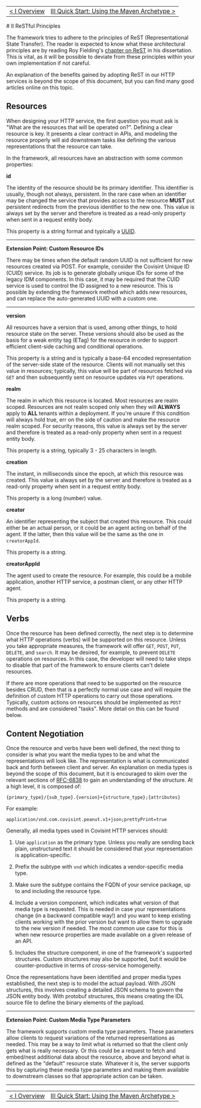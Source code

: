 <table>
  <tr>
    <td><a href="overview">&lt; I Overview</a></td>
    <td align="right"><a href="quickstart">III Quick Start: Using the Maven Archetype &gt;</a></td>
  </tr>
</table>
# II ReSTful Principles

The framework tries to adhere to the principles of ReST (Representational State Transfer).  The reader is expected to know what these architectural principles are by reading Roy Fielding's [chapter on ReST](https://www.ics.uci.edu/~fielding/pubs/dissertation/rest_arch_style.htm) in his dissertation.  This is vital, as it will be possible to deviate from these principles within your own implementation if not careful.

An explanation of the benefits gained by adopting ReST in our HTTP services is beyond the scope of this document, but you can find many good articles online on this topic.
 
## Resources

When designing your HTTP service, the first question you must ask is "What are the resources that will be operated on?".  Defining a clear resource is key.  It presents a clear contract in APIs, and modeling the resource properly will aid downstream tasks like defining the various representations that the resource can take.

In the framework, all resources have an abstraction with some common properties:

__id__ 

The identity of the resource should be its primary identifier. This identifier is usually, though not always, persistent.  In the rare case when an identifier may be changed the service that provides access to the resource <strong>MUST</strong> put persistent redirects from the previous identifier to the new one.  This value is always set by the server and therefore is treated as a read-only property when sent in a request entity body.

This property is a string format and typically a [UUID](https://en.wikipedia.org/wiki/Universally_unique_identifier).

***
__Extension Point: Custom Resource IDs__

There may be times when the default random UUID is not sufficient for new resources created via POST.  For example, consider the Covisint Unique ID (CUID) service.  Its job is to generate globally unique IDs for some of the legacy IDM components.  In this case, it may be required that the CUID service is used to control the ID assigned to a new resource.  This is possible by extending the framework method which adds new resources, and can replace the auto-generated UUID with a custom one.
***

__version__

All resources have a version that is used, among other things, to hold resource state on the server. These versions should also be used as the basis for a weak entity tag (ETag) for the resource in order to support efficient client-side caching and conditional operations.

This property is a string and is typically a base-64 encoded representation of the server-side state of the resource.  Clients will not manually set this value in resources; typically, this value will be part of resources fetched via ```GET``` and then subsequently sent on resource updates via ```PUT``` operations.

__realm__

The realm in which this resource is located.  Most resources are realm scoped.  Resources are not realm scoped only when they will <strong>ALWAYS</strong> apply to <strong>ALL</strong> tenants within a deployment. If you're unsure if this condition will always hold true, err on the side of caution and make the resource realm scoped.  For security reasons, this value is always set by the server and therefore is treated as a read-only property when sent in a request entity body.

This property is a string, typically 3 - 25 characters in length.

__creation__

The instant, in milliseconds since the epoch, at which this resource was created.  This value is always set by the server and therefore is treated as a read-only property when sent in a request entity body.

This property is a long (number) value.

__creator__

An identifier representing the subject that created this resource.  This could either be an actual person, or it could be an agent acting on behalf of the agent.  If the latter, then this value will be the same as the one in ```creatorAppId```.

This property is a string.

__creatorAppId__

The agent used to create the resource.  For example, this could be a mobile application, another HTTP service, a postman client, or any other HTTP agent.

This property is a string.

## Verbs

Once the resource has been defined correctly, the next step is to determine what HTTP operations (verbs) will be supported on this resource.  Unless you take appropriate measures, the framework will offer ```GET```, ```POST```, ```PUT```, ```DELETE```, and ```search```.  It may be desired, for example, to prevent ```DELETE``` operations on resources.  In this case, the developer will need to take steps to disable that part of the framework to ensure clients can't delete resources.

If there are more operations that need to be supported on the resource besides CRUD, then that is a perfectly normal use case and will require the definition of custom HTTP operations to carry out those operations.  Typically, custom actions on resources should be implemented as ```POST``` methods and are considered "tasks".  More detail on this can be found below.

## Content Negotiation

Once the resource and verbs have been well defined, the next thing to consider is what you want the media types to be and what the representations will look like.  The representation is what is communicated back and forth between client and server.  An explanation on media types is beyond the scope of this document, but it is encouraged to skim over the relevant sections of [RFC-6838](https://tools.ietf.org/html/rfc6838) to gain an understanding of the structure.  At a high level, it is composed of:

```
{primary_type}/{sub_type}.{version}+{structure_type};{attributes}
```

For example:

```
application/vnd.com.covisint.peanut.v1+json;prettyPrint=true
```

Generally, all media types used in Covisint HTTP services should: 

1. Use ```application``` as the primary type.  Unless you really are sending back plain, unstructured text it should be considered that your representation is application-specific.

2. Prefix the subtype with ```vnd``` which indicates a vendor-specific media type.

3. Make sure the subtype contains the FQDN of your service package, up to and including the resource type.

4. Include a version component, which indicates what version of that media type is requested.  This is needed in case your representations change (in a backward compatible way!) and you want to keep existing clients working with the prior version but want to allow them to upgrade to the new version if needed.  The most common use case for this is when new resource properties are made available on a given release of an API.

5. Includes the structure component, in one of the framework's supported structures.  Custom structures may also be supported, but it would be counter-productive in terms of cross-service homogeneity.

Once the representations have been identified and proper media types established, the next step is to model the actual payload.  With JSON structures, this involves creating a detailed JSON schema to govern the JSON entity body.  With protobuf structures, this means creating the IDL source file to define the binary elements of the payload.

***
__Extension Point: Custom Media Type Parameters__

The framework supports custom media type parameters.  These parameters allow clients to request variations of the returned representations as needed.  This may be a way to limit what is returned so that the client only gets what is really necessary.  Or this could be a request to fetch and embed/nest additional data about the resource, above and beyond what is defined as the "default" resource state.  Whatever it is, the server supports this by capturing these media type parameters and making them available to downstream classes so that appropriate action can be taken.
***

<table>
  <tr>
    <td><a href="overview">&lt; I Overview</a></td>
    <td align="right"><a href="quickstart">III Quick Start: Using the Maven Archetype &gt;</a></td>
  </tr>
</table>